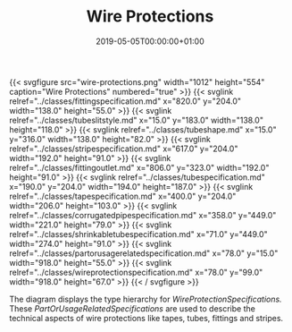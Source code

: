 ﻿---
title: Wire Protections
toc: false
type: specs
date: "2019-05-05T00:00:00+01:00"
draft: false
menu:
  vec120:
    identifier: description-of-components/wire-protections    
    parent: description-of-components
    weight: 1003014 

# Prev/next pager order (if `docs_section_pager` enabled in `params.toml`)
weight: 1003014
---
{{< svgfigure src="wire-protections.png" width="1012" height="554" caption="Wire Protections" numbered="true" >}}
  {{< svglink relref="../classes/fittingspecification.md" x="820.0" y="204.0" width="138.0" height="55.0" >}}
  {{< svglink relref="../classes/tubeslitstyle.md" x="15.0" y="183.0" width="138.0" height="118.0" >}}
  {{< svglink relref="../classes/tubeshape.md" x="15.0" y="316.0" width="138.0" height="82.0" >}}
  {{< svglink relref="../classes/stripespecification.md" x="617.0" y="204.0" width="192.0" height="91.0" >}}
  {{< svglink relref="../classes/fittingoutlet.md" x="806.0" y="323.0" width="192.0" height="91.0" >}}
  {{< svglink relref="../classes/tubespecification.md" x="190.0" y="204.0" width="194.0" height="187.0" >}}
  {{< svglink relref="../classes/tapespecification.md" x="400.0" y="204.0" width="206.0" height="103.0" >}}
  {{< svglink relref="../classes/corrugatedpipespecification.md" x="358.0" y="449.0" width="221.0" height="79.0" >}}
  {{< svglink relref="../classes/shrinkabletubespecification.md" x="71.0" y="449.0" width="274.0" height="91.0" >}}
  {{< svglink relref="../classes/partorusagerelatedspecification.md" x="78.0" y="15.0" width="918.0" height="55.0" >}}
  {{< svglink relref="../classes/wireprotectionspecification.md" x="78.0" y="99.0" width="918.0" height="67.0" >}}
{{< / svgfigure >}}
<html>   <head>     </head>   <body> The diagram displays the type hierarchy for <i>WireProtectionSpecifications.</i> These <i>PartOrUsageRelatedSpecifications</i> are used to describe the technical aspects of wire protections like tapes, tubes, fittings and stripes.   </body> </html> 
